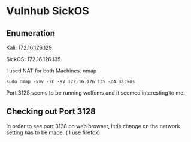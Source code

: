 # Vulnhub SickOS 

## Enumeration

Kali: 172.16.126.129

SickOS: 172.16.126.135

I used NAT for both Machines. 
nmap

`sudo nmap -vvv -sC -sV 172.16.126.135 -oA sickos`

Port 3128 seems to be running wolfcms and it seemed interesting to me.

## Checking out Port 3128
In order to see port 3128 on web browser, little change on the network setting has to be made. ( I use firefox)
